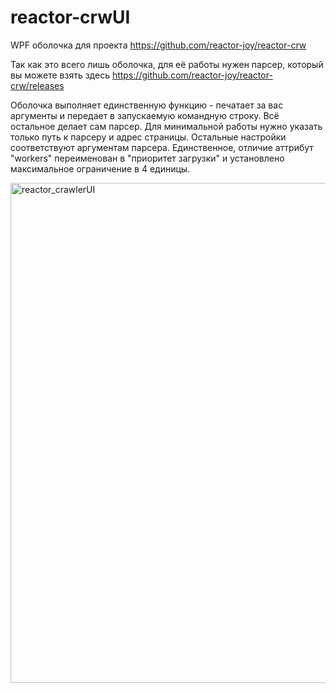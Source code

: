 # reactor-crwUI
WPF оболочка для проекта https://github.com/reactor-joy/reactor-crw

Так как это всего лишь оболочка, для её работы нужен парсер, который вы можете взять здесь https://github.com/reactor-joy/reactor-crw/releases

Оболочка выполняет единственную функцию - печатает за вас аргументы и передает в запускаемую командную строку. Всё остальное делает сам парсер. Для минимальной работы нужно указать только путь к парсеру и адрес страницы. 
Остальные настройки соответствуют аргументам парсера. Единственное, отличие аттрибут "workers" переименован в "приоритет загрузки" и установлено максимальное ограничение в 4 единицы.

<p>
    <img src="http://img2.joyreactor.cc/pics/post/full/reactor-crw-%D0%BF%D0%B0%D1%80%D1%81%D0%B5%D1%80-gui-6995451.png" width="800" alt="reactor_crawlerUI">
    
</p>
